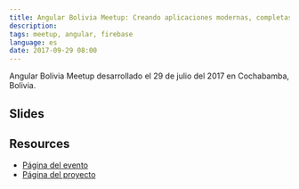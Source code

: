 ```yaml
---
title: Angular Bolivia Meetup: Creando aplicaciones modernas, completas. Angular + Firebase
description:
tags: meetup, angular, firebase
language: es
date: 2017-09-29 08:00
---
```


Angular Bolivia Meetup desarrollado el 29 de julio del 2017 en Cochabamba, Bolivia.

## Slides

<script async class="speakerdeck-embed" data-id="9b4b66335b724c2382af1542b017dd59" data-ratio="1.77777777777778" src="//speakerdeck.com/assets/embed.js"></script>

## Resources

* [Página del evento](https://www.meetup.com/Angular-Bolivia/events/241204092/)
* [Página del proyecto](/projects/angular/alvareztech-website/)

